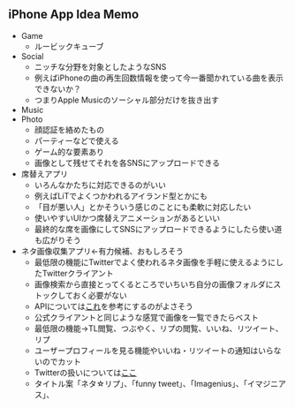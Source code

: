 ## iPhone App Idea Memo  
- Game
	- ルービックキューブ 
- Social
	- ニッチな分野を対象としたようなSNS
	- 例えばiPhoneの曲の再生回数情報を使って今一番聞かれている曲を表示できないか？
	- つまりApple Musicのソーシャル部分だけを抜き出す
- Music
- Photo
	- 顔認証を絡めたもの
	- パーティーなどで使える
	- ゲーム的な要素あり
	- 画像として残せてそれを各SNSにアップロードできる
- 席替えアプリ
	- いろんなかたちに対応できるのがいい
	- 例えばLiTでよくつかわれるアイランド型とかにも
	- 「目が悪い人」とかそういう感じのことにも柔軟に対応したい
	- 使いやすいUIかつ席替えアニメーションがあるといい
	- 最終的な席を画像にしてSNSにアップロードできるようにしたら使い道も広がりそう
- ネタ画像収集アプリ←有力候補、おもしろそう
	- 最低限の機能にTwitterでよく使われるネタ画像を手軽に使えるようにしたTwitterクライアント
	- 画像検索から直接とってくるところでいちいち自分の画像フォルダにストックしておく必要がない
	- APIについては[これ](http://qiita.com/daisy1754/items/92943169cb3438b1879e)を参考にするのがよさそう
	- 公式クライアントと同じような感覚で画像を一覧できたらベスト
	- 最低限の機能→TL閲覧、つぶやく、リプの閲覧、いいね、リツイート、リプ
	- ユーザープロフィールを見る機能やいいね・リツイートの通知はいらないのでカット
	- Twitterの扱いについては[ここ](http://himaratsu.hatenablog.com/entry/twitter/api)
	- タイトル案「ネタ☆リプ」、「funny tweet」、「Imagenius」、「イマジニアス」、

